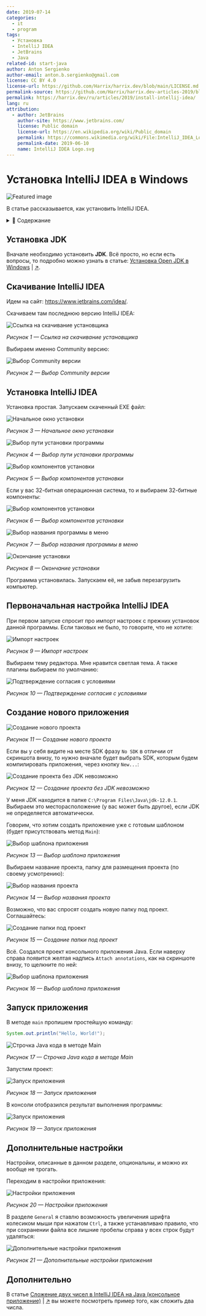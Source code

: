 ```yaml
---
date: 2019-07-14
categories:
  - it
  - program
tags:
  - Установка
  - IntelliJ IDEA
  - JetBrains
  - Java
related-id: start-java
author: Anton Sergienko
author-email: anton.b.sergienko@gmail.com
license: CC BY 4.0
license-url: https://github.com/Harrix/harrix.dev/blob/main/LICENSE.md
permalink-source: https://github.com/Harrix/harrix.dev-articles-2019/blob/main/install-intellij-idea/install-intellij-idea.md
permalink: https://harrix.dev/ru/articles/2019/install-intellij-idea/
lang: ru
attribution:
  - author: JetBrains
    author-site: https://www.jetbrains.com/
    license: Public domain
    license-url: https://en.wikipedia.org/wiki/Public_domain
    permalink: https://commons.wikimedia.org/wiki/File:IntelliJ_IDEA_Logo.svg
    permalink-date: 2019-06-10
    name: IntelliJ IDEA Logo.svg
---
```


# Установка IntelliJ IDEA в Windows

![Featured image](featured-image.svg)

В статье рассказывается, как установить IntelliJ IDEA.

<details>
<summary>📖 Содержание</summary>

## Содержание

- [Установка JDK](#установка-jdk)
- [Скачивание IntelliJ IDEA](#скачивание-intellij-idea)
- [Установка IntelliJ IDEA](#установка-intellij-idea)
- [Первоначальная настройка IntelliJ IDEA](#первоначальная-настройка-intellij-idea)
- [Создание нового приложения](#создание-нового-приложения)
- [Запуск приложения](#запуск-приложения)
- [Дополнительные настройки](#дополнительные-настройки)
- [Дополнительно](#дополнительно)

</details>

## Установка JDK

Вначале необходимо установить **JDK**. Всё просто, но если есть вопросы, то подробно можно узнать в статье: [Установка Open JDK в Windows](https://github.com/Harrix/harrix.dev-articles-2021/blob/main/install-open-jdk-on-windows/install-open-jdk-on-windows.md) | [↗️](https://harrix.dev/ru/articles/2021/install-open-jdk-on-windows/).

## Скачивание IntelliJ IDEA

Идем на сайт: <https://www.jetbrains.com/idea/>.

Скачиваем там последнюю версию IntelliJ IDEA:

![Ссылка на скачивание установщика](img/download_01.png)

_Рисунок 1 — Ссылка на скачивание установщика_

Выбираем именно Community версию:

![Выбор Community версии](img/download_02.png)

_Рисунок 2 — Выбор Community версии_

## Установка IntelliJ IDEA

Установка простая. Запускаем скаченный EXE файл:

![Начальное окно установки](img/install_01.png)

_Рисунок 3 — Начальное окно установки_

![Выбор пути установки программы](img/install_02.png)

_Рисунок 4 — Выбор пути установки программы_

![Выбор компонентов установки](img/install_03.png)

_Рисунок 5 — Выбор компонентов установки_

Если у вас 32-битная операционная система, то и выбираем 32-битные компоненты:

![Выбор компонентов установки](img/install_04.png)

_Рисунок 6 — Выбор компонентов установки_

![Выбор названия программы в меню](img/install_05.png)

_Рисунок 7 — Выбор названия программы в меню_

![Окончание установки](img/install_06.png)

_Рисунок 8 — Окончание установки_

Программа установилась. Запускаем её, не забыв перезагрузить компьютер.

## Первоначальная настройка IntelliJ IDEA

При первом запуске спросит про импорт настроек с прежних установок данной программы. Если таковых не было, то говорите, что не хотите:

![Импорт настроек](img/config_01.png)

_Рисунок 9 — Импорт настроек_

Выбираем тему редактора. Мне нравится светлая тема. А также плагины выбираем по умолчанию:

![Подтверждение согласия с условиями](img/config_02.png)

_Рисунок 10 — Подтверждение согласия с условиями_

## Создание нового приложения

![Создание нового проекта](img/new-project_01.png)

_Рисунок 11 — Создание нового проекта_

Если вы у себя видите на месте SDK фразу `No SDK` в отличии от скриншота внизу, то нужно вначале будет выбрать SDK, которым будем компилировать приложения, через кнопку `New...`:

![Создание проекта без JDK невозможно](img/new-project_02.png)

_Рисунок 12 — Создание проекта без JDK невозможно_

У меня JDK находится в папке `C:\Program Files\Java\jdk-12.0.1`. Выбираем это месторасположение (у вас может быть другое), если JDK не определяется автоматически.

Говорим, что хотим создать приложение уже с готовым шаблоном (будет присутствовать метод `Main`):

![Выбор шаблона приложения](img/new-project_03.png)

_Рисунок 13 — Выбор шаблона приложения_

Выбираем название проекта, папку для размещения проекта (по своему усмотрению):

![Выбор названия проекта](img/new-project_04.png)

_Рисунок 14 — Выбор названия проекта_

Возможно, что вас спросят создать новую папку под проект. Соглашайтесь:

![Создание папки под проект](img/new-project_05.png)

_Рисунок 15 — Создание папки под проект_

Всё. Создался проект консольного приложения Java. Если наверху справа появится желтая надпись `Attach annotations`, как на скриншоте внизу, то щелкните по ней:

![Выбор шаблона приложения](img/new-project_06.png)

_Рисунок 16 — Выбор шаблона приложения_

## Запуск приложения

В методе `main` пропишем простейшую команду:

```java
System.out.println("Hello, World!");
```

![Строчка Java кода в методе Main](img/java.png)

_Рисунок 17 — Строчка Java кода в методе Main_

Запустим проект:

![Запуск приложения](img/run_01.png)

_Рисунок 18 — Запуск приложения_

В консоли отобразился результат выполнения программы:

![Запуск приложения](img/run_02.png)

_Рисунок 19 — Запуск приложения_

## Дополнительные настройки

Настройки, описанные в данном разделе, опциональны, и можно их вообще не трогать.

Переходим в настройки приложения:

![Настройки приложения](img/config_03.png)

_Рисунок 20 — Настройки приложения_

В разделе `General` я ставлю возможность увеличения шрифта колесиком мыши при нажатом `Ctrl`, а также устанавливаю правило, что при сохранении файла все лишние пробелы справа у всех строк будут удаляться:

![Дополнительные настройки приложения](img/config_04.png)

_Рисунок 21 — Дополнительные настройки приложения_

## Дополнительно

В статье [Сложение двух чисел в IntelliJ IDEA на Java (консольное приложение)](https://github.com/Harrix/harrix.dev-articles-2019/blob/main/add-2-num-intellij-idea/add-2-num-intellij-idea.md) | [↗️](https://harrix.dev/ru/articles/2019/add-2-num-intellij-idea/) вы можете посмотреть пример того, как сложить два числа.
